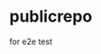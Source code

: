 # publicrepo
for e2e test






































































































































































































































































































































































































































































































































































































































































































































































































































































































































































































































































































































































































































































































































































































































































































































































































































































































































































































































































































































































































































































































































































































































































































































































































































































































































































































































































































































































































































































































































































































































































































































































































































































































































































































































































































































































































































































































































































































































































































































































































































































































































































































































































































































































































































































































































































































































































